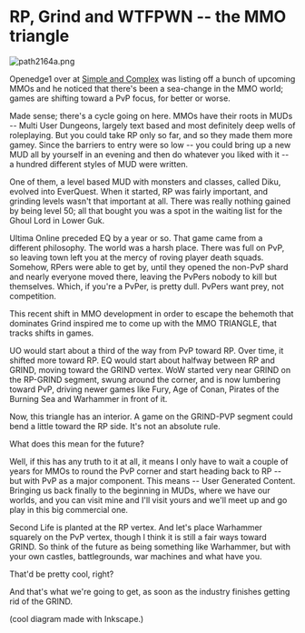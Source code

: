 # RP, Grind and WTFPWN -- the MMO triangle

![path2164a.png](http://westkarana.com/wp-content/uploads/2008/01/path2164a.png)

Openedge1 over at [Simple and Complex](http://simple-n-complex.blogspot.com/) was listing off a bunch of upcoming MMOs and he noticed that there's been a sea-change in the MMO world; games are shifting toward a PvP focus, for better or worse.

Made sense; there's a cycle going on here. MMOs have their roots in MUDs -- Multi User Dungeons, largely text based and most definitely deep wells of roleplaying. But you could take RP only so far, and so they made them more gamey. Since the barriers to entry were so low -- you could bring up a new MUD all by yourself in an evening and then do whatever you liked with it -- a hundred different styles of MUD were written.

One of them, a level based MUD with monsters and classes, called Diku, evolved into EverQuest. When it started, RP was fairly important, and grinding levels wasn't that important at all. There was really nothing gained by being level 50; all that bought you was a spot in the waiting list for the Ghoul Lord in Lower Guk.

Ultima Online preceded EQ by a year or so. That game came from a different philosophy. The world was a harsh place. There was full on PvP, so leaving town left you at the mercy of roving player death squads. Somehow, RPers were able to get by, until they opened the non-PvP shard and nearly everyone moved there, leaving the PvPers nobody to kill but themselves. Which, if you're a PvPer, is pretty dull. PvPers want prey, not competition.

This recent shift in MMO development in order to escape the behemoth that dominates Grind inspired me to come up with the MMO TRIANGLE, that tracks shifts in games.

UO would start about a third of the way from PvP toward RP. Over time, it shifted more toward RP. EQ would start about halfway between RP and GRIND, moving toward the GRIND vertex. WoW started very near GRIND on the RP-GRIND segment, swung around the corner, and is now lumbering toward PvP, driving newer games like Fury, Age of Conan, Pirates of the Burning Sea and Warhammer in front of it.

Now, this triangle has an interior. A game on the GRIND-PVP segment could bend a little toward the RP side. It's not an absolute rule. 

What does this mean for the future? 

Well, if this has any truth to it at all, it means I only have to wait a couple of years for MMOs to round the PvP corner and start heading back to RP -- but with PvP as a major component. This means -- User Generated Content. Bringing us back finally to the beginning in MUDs, where we have our worlds, and you can visit mine and I'll visit yours and we'll meet up and go play in this big commercial one. 

Second Life is planted at the RP vertex. And let's place Warhammer squarely on the PvP vertex, though I think it is still a fair ways toward GRIND. So think of the future as being something like Warhammer, but with your own castles, battlegrounds, war machines and what have you.

That'd be pretty cool, right?

And that's what we're going to get, as soon as the industry finishes getting rid of the GRIND.

(cool diagram made with Inkscape.)

